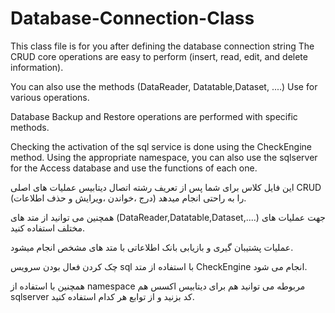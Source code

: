 # Database-Connection-Class
This class file is for you after defining the database connection string
The CRUD core operations are easy to perform (insert, read, edit, and delete information).

You can also use the methods
(DataReader, Datatable,Dataset, ....)
Use for various operations.

Database Backup and Restore operations are performed with specific methods.

Checking the activation of the sql service is done using the CheckEngine method.
Using the appropriate namespace, you can also use the sqlserver for the Access database and use the functions of each one.

	

این فایل کلاس برای شما پس از تعریف رشته اتصال دیتابیس
عملیات های اصلی CRUD (درج ،خواندن ،ویرایش و حذف اطلاعات) را به  راحتی انجام میدهد.

همچنین می توانید از متد های 
(DataReader,Datatable,Dataset,....)
جهت عملیات های مختلف استفاده کنید.

عملیات پشتیبان گیری و بازیابی بانک اطلاعاتی با متد های مشخص انجام میشود.

چک کردن فعال بودن سرویس sql با استفاده از متد CheckEngine انجام می شود.

همچنین با استفاده از namespace مربوطه می توانید هم برای دیتابیس اکسس هم sqlserver کد بزنید و از توابع هر کدام استفاده کنید.

